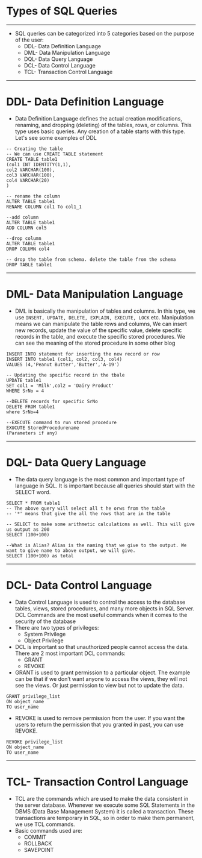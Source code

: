 # Types of SQL Queries
------
* SQL queries can be categorized into 5 categories based on the purpose of the user:
	* DDL- Data Definition Language
	* DML- Data Manipulation Language
	* DQL- Data Query Language
	* DCL- Data Control Language
	* TCL- Transaction Control Language
------
# DDL- Data Definition Language
* Data Definition Language defines the actual creation modifications, renaming, and dropping (deleting) of the tables, rows, or columns. This type uses basic queries. Any creation of a table starts with this type. Let's see some examples of DDL
```
-- Creating the table
-- We can use CREATE TABLE statement
CREATE TABLE table1
(col1 INT IDENTITY(1,1),
col2 VARCHAR(100),
col3 VARCHAR(100),
col4 VARCHAR(20)
)

-- rename the column 
ALTER TABLE table1
RENAME COLUMN col1 To col1_1

--add column 
ALTER TABLE table1
ADD COLUMN col5

--drop column 
ALTER TABLE table1
DROP COLUMN col4

-- drop the table from schema. delete the table from the schema
DROP TABLE table1
```
------
# DML- Data Manipulation Language
* DML is basically the manipulation of tables and columns. In this type, we use `INSERT, UPDATE, DELETE, EXPLAIN, EXECUTE, LOCK` etc. Manipulation means we can manipulate the table rows and columns, We can insert new records, update the value of the specific value, delete specific records in the table, and execute the specific stored procedures. We can see the meaning of the stored procedure in some other blog
```
INSERT INTO statement for inserting the new record or row
INSERT INTO table1 (col1, col2, col3, col4)
VALUES (4,'Peanut Butter','Butter','A-19')

-- Updating the specific record in the tbale
UPDATE table1
SET col1 = 'Milk',col2 = 'Dairy Product'
WHERE SrNo = 4

--DELETE records for specific SrNo 
DELETE FROM table1
where SrNo=4

--EXECUTE command to run stored procedure
EXUCUTE StoredProcedurename
(Parameters if any)
```
------
# DQL- Data Query Language
* The data query language is the most common and important type of language in SQL. It is important because all queries should start with the SELECT word.
```
SELECT * FROM table1
-- The above query will select all t he orws from the table
-- '*' means that give the all the rows that are in the table

-- SELECT to make some arithmetic calculations as well. This will give us output as 200
SELECT (100+100)

--What is Alias? Alias is the naming that we give to the output. We want to give name to above output, we will give.
SELECT (100+100) as total
```
------
# DCL- Data Control Language
* Data Control Language is used to control the access to the database tables, views, stored procedures, and many more objects in SQL Server. DCL Commands are the most useful commands when it comes to the security of the database
* There are two types of privileges: 
	* System Privilege
	* Object Privilege
* DCL is important so that unauthorized people cannot access the data. There are 2 most important DCL commands:
	* GRANT 
	* REVOKE
* GRANT is used to grant permission to a particular object. The example can be that if we don’t want anyone to access the views, they will not see the views. Or just permission to view but not to update the data.
```
GRANT privilege_list
ON object_name
TO user_name
```
* REVOKE is used to remove permission from the user. If you want the users to return the permission that you granted in past, you can use REVOKE.
```
REVOKE privilege_list
ON object_name
TO user_name
```
------
# TCL- Transaction Control Language
* TCL are the commands which are used to make the data consistent in the server database. Whenever we execute some SQL Statements in the DBMS (Data Base Management System) it is called a transaction. These transactions are temporary in SQL, so in order to make them permanent, we use TCL commands.
* Basic commands used are: 
	* COMMIT
	* ROLLBACK
	* SAVEPOINT